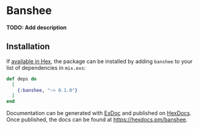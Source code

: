 # Banshee

**TODO: Add description**

## Installation

If [available in Hex](https://hex.pm/docs/publish), the package can be installed
by adding `banshee` to your list of dependencies in `mix.exs`:

```elixir
def deps do
  [
    {:banshee, "~> 0.1.0"}
  ]
end
```

Documentation can be generated with [ExDoc](https://github.com/elixir-lang/ex_doc)
and published on [HexDocs](https://hexdocs.pm). Once published, the docs can
be found at <https://hexdocs.pm/banshee>.

